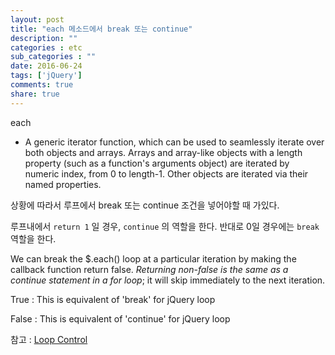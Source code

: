 ```yaml
---
layout: post
title: "each 메소드에서 break 또는 continue"
description: ""
categories : etc
sub_categories : ""
date: 2016-06-24
tags: ['jQuery']
comments: true
share: true
---
```


each

  * A generic iterator function, which can be used to seamlessly iterate over both objects and arrays. Arrays and array-like objects with a length property (such as a function's arguments object) are iterated by numeric index, from 0 to length-1. Other objects are iterated via their named properties.

  

상황에 따라서 루프에서 break 또는 continue 조건을 넣어야할 때 가있다.

루프내에서 `return 1` 일 경우, `continue` 의 역할을 한다. 반대로 0일 경우에는 `break` 역할을 한다.

  

  

We can break the $.each() loop at a particular iteration by making the
callback function return false. _Returning non-false is the same as a continue
statement in a for loop_; it will skip immediately to the next iteration.

  

True : This is equivalent of 'break' for jQuery loop

False : This is equivalent of 'continue' for jQuery loop

  

참고 : [Loop
Control](http://www.tutorialspoint.com/javascript/javascript_loop_control.htm)

